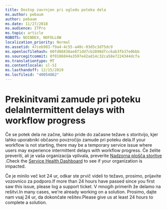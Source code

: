 ```yaml
---
title: Dostop zavrnjen pri ogledu poteka dela
ms.author: pebaum
author: pebaum
ms.date: 11/27/2018
ms.audience: ITPro
ms.topic: article
ROBOTS: NOINDEX, NOFOLLOW
localization_priority: Normal
ms.assetid: 47ceb983-f9a4-4c55-a40c-03d5c3d75dc9
ms.openlocfilehash: 60fd86838ae871dd7cb2898dfcc6ab3fb37e0bbb
ms.sourcegitcommit: 0f0186044a3597e42ad14c32ca58e7224344dcfa
ms.translationtype: MT
ms.contentlocale: sl-SI
ms.lasthandoff: 12/15/2019
ms.locfileid: "40054862"
---
```

# <a name="intermittent-delays-with-workflow-progress"></a><span data-ttu-id="416fb-102">Prekinitvami zamude pri poteku dela</span><span class="sxs-lookup"><span data-stu-id="416fb-102">Intermittent delays with workflow progress</span></span>

<span data-ttu-id="416fb-103">Če se potek dela ne začne, lahko pride do začasne težave s storitvijo, kjer lahko uporabniki občasno povzročijo zamude pri poteku dela.</span><span class="sxs-lookup"><span data-stu-id="416fb-103">If your workflow is not starting, there may be a temporary service issue where users may experience intermittent delays with workflow progress.</span></span> <span data-ttu-id="416fb-104">Če želite preveriti, ali je vaša organizacija vplivala, preverite [Nadzorna plošča storitve](https://admin.microsoft.com/AdminPortal/Home#/servicehealth) .</span><span class="sxs-lookup"><span data-stu-id="416fb-104">Check the [Service Health Dashboard](https://admin.microsoft.com/AdminPortal/Home#/servicehealth) to see if your organization is impacted.</span></span> 

<span data-ttu-id="416fb-105">Če je minilo več kot 24 ur, odkar ste prvič videli to težavo, prosimo, prijavite vozovnico za podporo.</span><span class="sxs-lookup"><span data-stu-id="416fb-105">If more than 24 hours have passed since you first saw this issue, please log a support ticket.</span></span> <span data-ttu-id="416fb-106">V mnogih primerih že delamo na rešitvi.</span><span class="sxs-lookup"><span data-stu-id="416fb-106">In many cases, we're already working on a solution.</span></span> <span data-ttu-id="416fb-107">Prosimo, dajte nam vsaj 24 ur, da dokončate rešitev.</span><span class="sxs-lookup"><span data-stu-id="416fb-107">Please give us at least 24 hours to complete a solution.</span></span>


  

